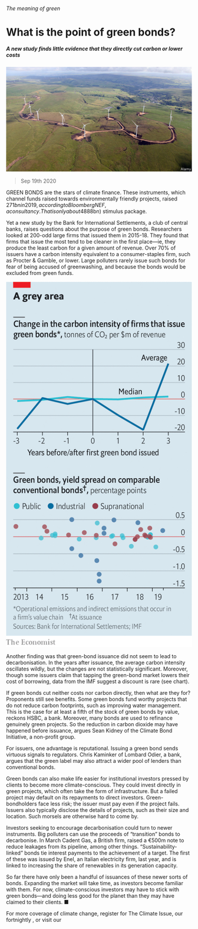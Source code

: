 ###### The meaning of green

# What is the point of green bonds? 

##### A new study finds little evidence that they directly cut carbon or lower costs 

![image](images/20200919_FNP504.jpg) 

> Sep 19th 2020 

GREEN BONDS are the stars of climate finance. These instruments, which channel funds raised towards environmentally friendly projects, raised $271bn in 2019, according to BloombergNEF, a consultancy. That is only about 4% of total bond issuance worldwide, but it easily makes green bonds the most popular form of eco-friendly debt. Covid-19 has only slightly slowed the rise. On September 2nd Germany issued green paper for the first time. The European Commission is mulling using them to fund just under a third of its €750bn ($888bn) stimulus package.

Yet a new study by the Bank for International Settlements, a club of central banks, raises questions about the purpose of green bonds. Researchers looked at 200-odd large firms that issued them in 2015-18. They found that firms that issue the most tend to be cleaner in the first place—ie, they produce the least carbon for a given amount of revenue. Over 70% of issuers have a carbon intensity equivalent to a consumer-staples firm, such as Procter &amp; Gamble, or lower. Large polluters rarely issue such bonds for fear of being accused of greenwashing, and because the bonds would be excluded from green funds.

![image](images/20200919_FNC624.png) 


Another finding was that green-bond issuance did not seem to lead to decarbonisation. In the years after issuance, the average carbon intensity oscillates wildly, but the changes are not statistically significant. Moreover, though some issuers claim that tapping the green-bond market lowers their cost of borrowing, data from the IMF suggest a discount is rare (see chart).


If green bonds cut neither costs nor carbon directly, then what are they for? Proponents still see benefits. Some green bonds fund worthy projects that do not reduce carbon footprints, such as improving water management. This is the case for at least a fifth of the stock of green bonds by value, reckons HSBC, a bank. Moreover, many bonds are used to refinance genuinely green projects. So the reduction in carbon dioxide may have happened before issuance, argues Sean Kidney of the Climate Bond Initiative, a non-profit group.

For issuers, one advantage is reputational. Issuing a green bond sends virtuous signals to regulators. Chris Kaminker of Lombard Odier, a bank, argues that the green label may also attract a wider pool of lenders than conventional bonds.

Green bonds can also make life easier for institutional investors pressed by clients to become more climate-conscious. They could invest directly in green projects, which often take the form of infrastructure. But a failed project may default on its repayments to direct investors. Green-bondholders face less risk; the issuer must pay even if the project fails. Issuers also typically disclose the details of projects, such as their size and location. Such morsels are otherwise hard to come by.

Investors seeking to encourage decarbonisation could turn to newer instruments. Big polluters can use the proceeds of “transition” bonds to decarbonise. In March Cadent Gas, a British firm, raised a €500m note to reduce leakages from its pipeline, among other things. “Sustainability-linked” bonds tie interest payments to the achievement of a target. The first of these was issued by Enel, an Italian electricity firm, last year, and is linked to increasing the share of renewables in its generation capacity.

So far there have only been a handful of issuances of these newer sorts of bonds. Expanding the market will take time, as investors become familiar with them. For now, climate-conscious investors may have to stick with green bonds—and doing less good for the planet than they may have claimed to their clients. ■

For more coverage of climate change, register for The Climate Issue, our fortnightly , or visit our 

